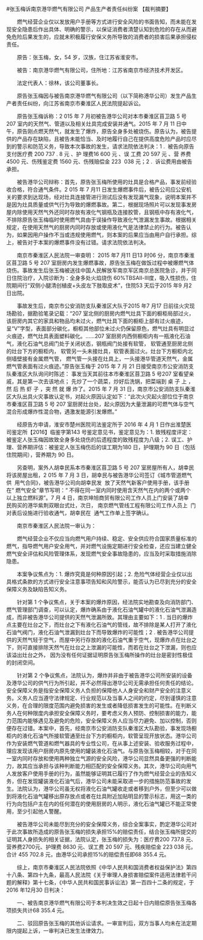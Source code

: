 #张玉梅诉南京港华燃气有限公司 产品生产者责任纠纷案 
【裁判摘要】

　　燃气经营企业仅以发放用户手册等方式进行安全风险的书面告知，而未能在发现安全隐患后作出具体、明确的警示，以保证消费者清楚认知到危险的存在从而避免危险后果发生的，应就未积极履行安保义务所导致的消费者的损害后果承担侵权责任。



　　原告：张玉梅，女，54 岁，汉族，住江苏省淮安市。

　　被告：南京港华燃气有限公司，住所地：江苏省南京市经济技术开发区。

　　法定代表人：徐林，该公司董事长。

　　原告张玉梅因与被告南京港华燃气有限公司（以下简称港华公司）发生产品生产者责任纠纷，向江苏省南京市秦淮区人民法院提起诉讼。



　　原告张玉梅诉称：2 015 年 7 月初被告港华公司对本市秦淮区苜卫路 5 号 207 室内的天然气、管道以及相关灶具完成安装并通气。2015 年 7 月 11 日中午，原告刚点燃天然气，就发生了爆炸，原告全身多处被烧伤。原告认为，被告提供的产品存在缺陷，且被告未能恰当、及时地履行自己在提供高度危险产品时应尽到的警示和防范义务，导致本次事故的发生，请求法院依法判决：1 .  被告向原告支付医疗费 200 737 . 8 元 、护 理费16 600 元 、误 工费 20 597 元 、营 养费4500 元、伤残鉴定费 1560 元、伤残赔偿金 223  038 元；2 .  诉讼费用由被告承担。

　　被告港华公司辩称：首先，原告张玉梅所使用的灶具是合格产品，事发前经验收合格，符合通气条件。2 015 年 7 月11 日发生爆燃事件后，被告公司应公安机关的要求到达现场，经对灶具连接管进行测试后没有发现漏气现象，说明本案并不是因为灶具质量或供气行为导致的爆燃事故。第二，根据现场照片可以发现事发房屋内除使用天然气外还同时存放有液化气钢瓶及连接胶管，且钢瓶中存有液化气，不排除原告张玉梅临时使用燃气具由于误操作导致液化气泄漏发生事故。根据相关规定，在使用天然气的厨房内同时存放或使用液化气是法律禁止的行为。被告认为，如果因用户操作不当或违规使用燃气，则本案的后果应当由用户自行承担。综上，被告对于本案的爆燃事件没有过错。请求法院依法判决。

　　南京市秦淮区人民法院一审查明： 2015 年7 月11 日13 时06 分，南京市秦淮区苜卫路 5 号 207 室厨房内发生爆燃事故，原告张玉梅在做饭过程中被爆燃气体烧伤。事故发生后张玉梅被送往中国人民解放军南京军区南京总医院急诊，并于同日住院治疗，入院诊断为：全身多处火焰烧伤 60%TBSAⅡ-Ⅲ度，吸入性损伤，住院期间行“双侧小腿清创植皮+头皮左下肢取皮术”，住院53 天后于2015 年9 月2 日出院。

　　事故发生后，南京市公安消防支队秦淮区大队于2015 年7 月17 日前往火灾现场勘验，据勘验笔录记载：“207 室北侧的厨房内燃气灶具下面的橱柜局部过火，该厨房内其它的家具和物品均未过火，燃气灶具下面的橱柜上部有过火痕迹，呈“V”字型，表面部分碳化，橱柜其他部位未过火仍保留原色，燃气灶具有明显过火痕迹，燃气灶具表面塑料碳化。……207 室厨房内西侧橱柜内有一瓶液化石油气，液化石油气总阀门处于关闭状态，钢瓶阀门处接有软管， 软管通至厨房北侧的灶台下方的橱柜内， 软管另一头未接灶具，软管表面过火。灶台下方橱柜内北侧墙壁接有金属燃气管， 燃气管一头接在灶具上，一头接港华管道天然气，金属燃气管表面有过火痕迹。”原告张玉梅于 2015 年 7 月 21 日接受南京市公安消防支队秦淮区大队询问时陈述： 事发当天其前往本市秦淮区苜卫路 5 号207 室看望亲戚，其是第一次去该地点； 先炒了一个蔬菜，炒好后洗锅，把菜端到 桌 子 上 ，然 后 热 虾 子 ，突 然 就 爆 炸了。2015 年 7 月 31 日，南京市公安消防支队秦淮区大队出具火灾事故认定书，对起火原因认定如下：“此次火灾起火部位位于南京市秦淮区苜卫路 5 号 207 室厨房灶台处，起火原因为大量泄漏的可燃气体与空气混合形成爆炸性混合物，遇激发能源引发爆燃。”

　　经原告方申请，淮安市楚州医院司法鉴定所于 2016 年 4 月 1 日作出淮楚医司鉴定所【2016】临鉴字第143 号鉴定意见书，鉴定意见为：1. 致残程度评定：被鉴定人张玉梅因故致全身多处烧伤的后遗程度的致残程度为八级；2. 误工、护理、营养期评估：被鉴定人张玉梅伤后的误工期为180 日，护理期为 90 日（包括住院期间），营养期为 90 日。

　　另查明，案外人胡幸民系本市秦淮区苜卫路 5 号 207 室房屋所有人，胡幸民将该房屋出租，2 015 年 7 月 3 日，胡幸民与被告港华公司签订《城市管道燃气供  用气合同》，被告港华公司向胡幸民发  放了天然气新客户使用手册，该手册在“ 燃气安全”章节写明：“ 不得在同一室内同时使用含天然气在内的两个或两个  以上独立燃料源”。7 月 4 日，南京坤旭商贸有限公司工作人员上门安装了胡幸  民购买的港华紫荆双眼台式灶，次日， 南京燃气管线工程有限公司工作人员上  门对表后设施进行验收通气，胡幸民在  通气工作单上签字确认。



　　南京市秦淮区人民法院一审认为：

　　燃气经营企业不仅应当向燃气用户持续、稳定、安全供应符合国家质量标准的燃气，指导燃气用户安全用气，并对燃气设施定期进行安全检查，还应当建立健全燃气安全评估和风险管理体系，发现燃气安全事故隐患的，应当及时采取措施消除隐患。

　　本案争议焦点为：1. 爆炸究竟是何种原因引起；2. 危险气体经营企业仅以出具格式条款的方式进行安全注意事项告知和风险警示，能否认为已尽到充分的安全保障义务及缺陷告知义务。

　　针对第 1 个争议焦点，关于本案的爆炸原因，经法院实地勘查及向消防部门、燃气管理部门调查，可以认定，爆炸确系由于液化石油气罐中的液化石油气泄漏造成，而非被告港华公司提供的天然气泄漏所致。其理由主要如下：1 . 当日的爆炸点主要在灶台之下，而灶台之下有液化石油气的管线，故不排除是某人打开了液化石油气阀门，液化石油气泄漏到灶台下而导致爆炸的可能性；2 . 被告港华公司提供的天然气轻于空气，而屋中另行存放的液化石油气重于空气，现爆炸点在灶台之下，则可直接排除天然气在灶台之上泄漏的可能性，而若在灶台之下泄漏，则也应该溢出灶台之外， 因为没有任何证据证明原告张玉梅所操作的灶台是密封性极佳的封闭空间。

　　针对第 2 个争议焦点，法院认为，爆炸并非由于被告港华公司所安装的设备及港华公司的供气行为所引起，并不必然得出港华公司无需承担任何责任的结论。安全保障义务是指安全保障义务人负担的保障他人人身安全和财产安全的注意义务。义务人应当遵守法律规定、行业规范以及当事人之间的约定，尽到谨慎的注意义务，在合理的限度范围内避免损害的发生或者降低损害发生的可能性。在判断义务人在何种限度内承担安全保障义务时，要考虑义务人预防、控制损害的能力，能力范围内能够遇见及避免的危险，安全保障义务人应当尽力避免、加以控制，否则便存在过错。本案中，首先，经南京市公安消防支队秦淮区大队勘验，事发现场橱柜内的液化石油气所接软管通至灶台下方的橱柜内，软管呈现开放状态。港华公司作为安装燃气管道和燃气器具的专业性公司，在从事上述安装、验收服务过程中，理应发现该用户厨房内原先使用的罐装液化石油气。与原告张玉梅相较，对于在同一室内同时存放和使用两种独立气源的安全风险，港华公司显然具备更强的判断能力，故其应当承担与该种判断能力相匹配的安全保障义务。其次，港华公司向用气人发放客户使用手册的行为，虽然能够证明其已履行了作为燃气经营企业的告知义务，但在发现罐装液化石油气后，港华公司未能采取进一步的措施防范事故的发生。法院认为，港华公司虽无权将液化石油气罐收走或者移到户外，但至少可以做到将液化石油气罐移出原存放点或者在灶具附近加贴明显的警示标志，用这一类的行为向包括户主在内的任何潜在的使用厨房的人明示，液化石油气罐已不能正常使用，至少引起他人警醒。

　　被告港华公司未能尽到充分的安全保障义务，综合全案事实，酌定港华公司对于此次事故所造成的原告张玉梅的损失承担15%的赔偿责任，结合张玉梅所提交的证明其人身损失的相关证据，法院认定，张玉梅的损失为：医疗费200 737.8 元、营养费2700元、护理费 8630 元、误工费 20 597 元、残疾赔偿金 223 038 元，合计 455 702.8 元，由港华公司承担15%的赔偿责任即68 355.4 元。



　　综上，南京市秦淮区人民法院依照《中华人民共和国消费者权益保护法》第四十八条、第四十九条，最高人民法院《关于审理人身损害赔偿案件适用法律若干问题的解释》第十七条，《中华人民共和国民事诉讼法》第一百四十二条的规定，于2016 年12月30 日判决：

　　一、被告南京港华燃气有限公司于本判决生效之日起十日内赔偿原告张玉梅各项损失共计68 355.4 元。

　　二、驳回原告张玉梅的其他诉讼请求。一审宣判后，双方当事人均未在法定期限内提起上诉，一审判决已发生法律效力。




